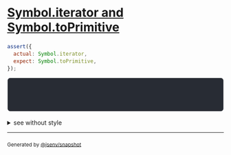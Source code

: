 # [Symbol.iterator and Symbol.toPrimitive](../../well_known.test.js#L17)

```js
assert({
  actual: Symbol.iterator,
  expect: Symbol.toPrimitive,
});
```

![img](throw.svg)

<details>
  <summary>see without style</summary>

```console
AssertionError: actual and expect are different

actual: Symbol.iterator
expect: Symbol.toPrimitive
```

</details>

---
<sub>
  Generated by <a href="https://github.com/jsenv/core/tree/main/packages/independent/snapshot">@jsenv/snapshot</a>
</sub>
